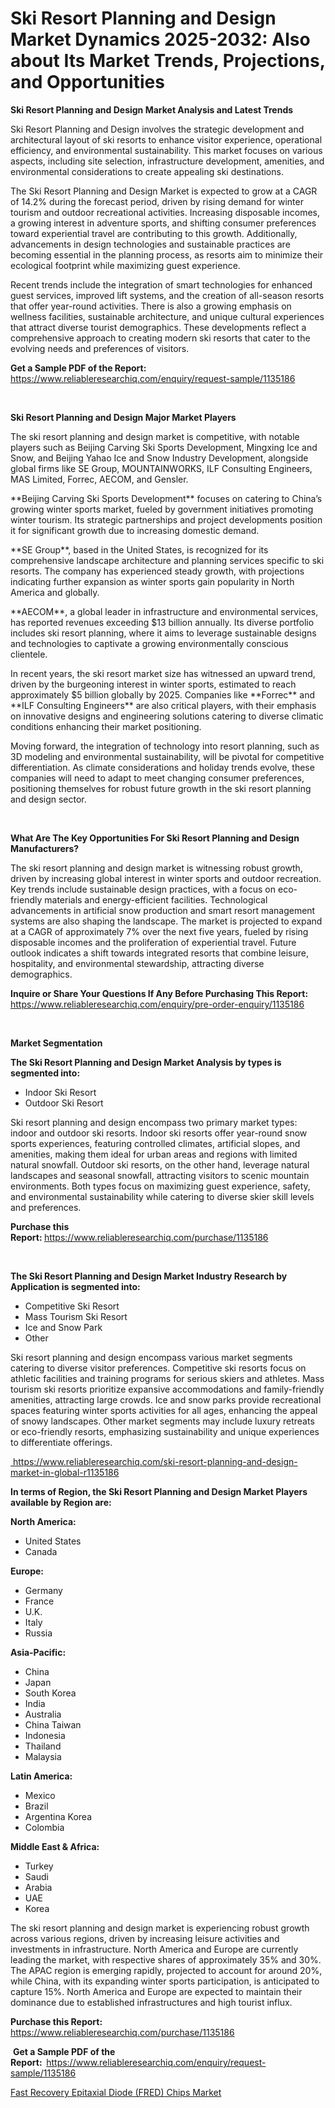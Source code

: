 <p><h1>Ski Resort Planning and Design Market Dynamics 2025-2032: Also about Its Market Trends, Projections, and Opportunities</h1></p><p><strong>Ski Resort Planning and Design Market Analysis and Latest Trends</strong></p>
<p><p>Ski Resort Planning and Design involves the strategic development and architectural layout of ski resorts to enhance visitor experience, operational efficiency, and environmental sustainability. This market focuses on various aspects, including site selection, infrastructure development, amenities, and environmental considerations to create appealing ski destinations.</p><p>The Ski Resort Planning and Design Market is expected to grow at a CAGR of 14.2% during the forecast period, driven by rising demand for winter tourism and outdoor recreational activities. Increasing disposable incomes, a growing interest in adventure sports, and shifting consumer preferences toward experiential travel are contributing to this growth. Additionally, advancements in design technologies and sustainable practices are becoming essential in the planning process, as resorts aim to minimize their ecological footprint while maximizing guest experience.</p><p>Recent trends include the integration of smart technologies for enhanced guest services, improved lift systems, and the creation of all-season resorts that offer year-round activities. There is also a growing emphasis on wellness facilities, sustainable architecture, and unique cultural experiences that attract diverse tourist demographics. These developments reflect a comprehensive approach to creating modern ski resorts that cater to the evolving needs and preferences of visitors.</p></p>
<p><strong>Get a Sample PDF of the Report:&nbsp;</strong> <a href="https://www.reliableresearchiq.com/enquiry/request-sample/1135186?utm_campaign=2310&utm_medium=2&utm_source=Github&utm_content=ia&utm_term=25032025&utm_id=ski-resort-planning-and-design">https://www.reliableresearchiq.com/enquiry/request-sample/1135186</a></p>
<p>&nbsp;</p>
<p><strong>Ski Resort Planning and Design Major Market Players</strong></p>
<p><p>The ski resort planning and design market is competitive, with notable players such as Beijing Carving Ski Sports Development, Mingxing Ice and Snow, and Beijing Yahao Ice and Snow Industry Development, alongside global firms like SE Group, MOUNTAINWORKS, ILF Consulting Engineers, MAS Limited, Forrec, AECOM, and Gensler.</p><p>**Beijing Carving Ski Sports Development** focuses on catering to China’s growing winter sports market, fueled by government initiatives promoting winter tourism. Its strategic partnerships and project developments position it for significant growth due to increasing domestic demand.</p><p>**SE Group**, based in the United States, is recognized for its comprehensive landscape architecture and planning services specific to ski resorts. The company has experienced steady growth, with projections indicating further expansion as winter sports gain popularity in North America and globally.</p><p>**AECOM**, a global leader in infrastructure and environmental services, has reported revenues exceeding $13 billion annually. Its diverse portfolio includes ski resort planning, where it aims to leverage sustainable designs and technologies to captivate a growing environmentally conscious clientele.</p><p>In recent years, the ski resort market size has witnessed an upward trend, driven by the burgeoning interest in winter sports, estimated to reach approximately $5 billion globally by 2025. Companies like **Forrec** and **ILF Consulting Engineers** are also critical players, with their emphasis on innovative designs and engineering solutions catering to diverse climatic conditions enhancing their market positioning.</p><p>Moving forward, the integration of technology into resort planning, such as 3D modeling and environmental sustainability, will be pivotal for competitive differentiation. As climate considerations and holiday trends evolve, these companies will need to adapt to meet changing consumer preferences, positioning themselves for robust future growth in the ski resort planning and design sector.</p></p>
<p>&nbsp;</p>
<p><strong>What Are The Key Opportunities For Ski Resort Planning and Design Manufacturers?</strong></p>
<p><p>The ski resort planning and design market is witnessing robust growth, driven by increasing global interest in winter sports and outdoor recreation. Key trends include sustainable design practices, with a focus on eco-friendly materials and energy-efficient facilities. Technological advancements in artificial snow production and smart resort management systems are also shaping the landscape. The market is projected to expand at a CAGR of approximately 7% over the next five years, fueled by rising disposable incomes and the proliferation of experiential travel. Future outlook indicates a shift towards integrated resorts that combine leisure, hospitality, and environmental stewardship, attracting diverse demographics.</p></p>
<p><strong>Inquire or Share Your Questions If Any Before Purchasing This Report:</strong> <a href="https://www.reliableresearchiq.com/enquiry/pre-order-enquiry/1135186?utm_campaign=2310&utm_medium=2&utm_source=Github&utm_content=ia&utm_term=25032025&utm_id=ski-resort-planning-and-design">https://www.reliableresearchiq.com/enquiry/pre-order-enquiry/1135186</a></p>
<p>&nbsp;</p>
<p><strong>Market Segmentation</strong></p>
<p><strong>The Ski Resort Planning and Design Market Analysis by types is segmented into:</strong></p>
<p><ul><li>Indoor Ski Resort</li><li>Outdoor Ski Resort</li></ul></p>
<p><p>Ski resort planning and design encompass two primary market types: indoor and outdoor ski resorts. Indoor ski resorts offer year-round snow sports experiences, featuring controlled climates, artificial slopes, and amenities, making them ideal for urban areas and regions with limited natural snowfall. Outdoor ski resorts, on the other hand, leverage natural landscapes and seasonal snowfall, attracting visitors to scenic mountain environments. Both types focus on maximizing guest experience, safety, and environmental sustainability while catering to diverse skier skill levels and preferences.</p></p>
<p><strong>Purchase this Report:&nbsp;</strong><a href="https://www.reliableresearchiq.com/purchase/1135186?utm_campaign=2310&utm_medium=2&utm_source=Github&utm_content=ia&utm_term=25032025&utm_id=ski-resort-planning-and-design">https://www.reliableresearchiq.com/purchase/1135186</a></p>
<p>&nbsp;</p>
<p><strong>The Ski Resort Planning and Design Market Industry Research by Application is segmented into:</strong></p>
<p><ul><li>Competitive Ski Resort</li><li>Mass Tourism Ski Resort</li><li>Ice and Snow Park</li><li>Other</li></ul></p>
<p><p>Ski resort planning and design encompass various market segments catering to diverse visitor preferences. Competitive ski resorts focus on athletic facilities and training programs for serious skiers and athletes. Mass tourism ski resorts prioritize expansive accommodations and family-friendly amenities, attracting large crowds. Ice and snow parks provide recreational spaces featuring winter sports activities for all ages, enhancing the appeal of snowy landscapes. Other market segments may include luxury retreats or eco-friendly resorts, emphasizing sustainability and unique experiences to differentiate offerings.</p></p>
<p><a href="https://www.reliableresearchiq.com/ski-resort-planning-and-design-market-in-global-r1135186?utm_campaign=2310&utm_medium=2&utm_source=Github&utm_content=ia&utm_term=25032025&utm_id=ski-resort-planning-and-design">&nbsp;https://www.reliableresearchiq.com/ski-resort-planning-and-design-market-in-global-r1135186</a></p>
<p><strong>In terms of Region, the Ski Resort Planning and Design Market Players available by Region are:</strong></p>
<p>
    <p> <strong> North America: </strong>
        <ul>
            <li>United States</li>
            <li>Canada</li>
        </ul>
        </p> 
    <p> <strong> Europe: </strong>
        <ul>
            <li>Germany</li>
            <li>France</li>
            <li>U.K.</li>
            <li>Italy</li>
            <li>Russia</li>
        </ul>
        </p> 
    <p> <strong> Asia-Pacific: </strong>
        <ul>
            <li>China</li>
            <li>Japan</li>
            <li>South Korea</li>
            <li>India</li>
            <li>Australia</li>
            <li>China Taiwan</li>
            <li>Indonesia</li>
            <li>Thailand</li>
            <li>Malaysia</li>
        </ul>
        </p> 
    <p> <strong> Latin America: </strong>
        <ul>
            <li>Mexico</li>
            <li>Brazil</li>
            <li>Argentina Korea</li>
            <li>Colombia</li>
        </ul>
        </p> 
    <p> <strong> Middle East & Africa: </strong>
        <ul>
            <li>Turkey</li>
            <li>Saudi</li>
            <li>Arabia</li>
            <li>UAE</li>
            <li>Korea</li>
        </ul>
    </p>
    </p>
<p><p>The ski resort planning and design market is experiencing robust growth across various regions, driven by increasing leisure activities and investments in infrastructure. North America and Europe are currently leading the market, with respective shares of approximately 35% and 30%. The APAC region is emerging rapidly, projected to account for around 20%, while China, with its expanding winter sports participation, is anticipated to capture 15%. North America and Europe are expected to maintain their dominance due to established infrastructures and high tourist influx.</p></p>
<p><strong>Purchase this Report: </strong><a href="https://www.reliableresearchiq.com/purchase/1135186?utm_campaign=2310&utm_medium=2&utm_source=Github&utm_content=ia&utm_term=25032025&utm_id=ski-resort-planning-and-design">https://www.reliableresearchiq.com/purchase/1135186</a></p>
<p>&nbsp;<strong>Get a Sample PDF of the Report:&nbsp;&nbsp;</strong><a href="https://www.reliableresearchiq.com/enquiry/request-sample/1135186?utm_campaign=2310&utm_medium=2&utm_source=Github&utm_content=ia&utm_term=25032025&utm_id=ski-resort-planning-and-design">https://www.reliableresearchiq.com/enquiry/request-sample/1135186</a></p>
<p><strong></strong></p>
<p><p><a href="https://github.com/zahrigayda1h/Market-Research-Report-List-1/blob/main/fast-recovery-epitaxial-diode-fred-chips-market.md?utm_campaign=2310&utm_medium=2&utm_source=Github&utm_content=ia&utm_term=25032025&utm_id=ski-resort-planning-and-design">Fast Recovery Epitaxial Diode (FRED) Chips Market</a></p></p>